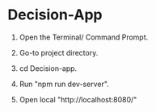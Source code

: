 # Decision-App

1. Open the Terminal/ Command Prompt.

2. Go-to project directory.

3. cd Decision-app.

4. Run "npm run dev-server".

5. Open local "http://localhost:8080/" 
